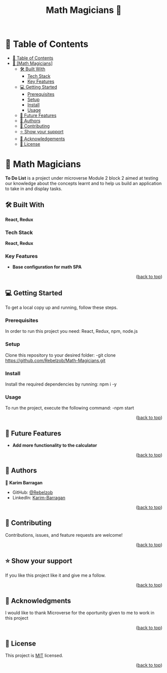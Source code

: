 <a name="readme-top"></a>


<div align="center">
  <h1><b>Math Magicians 🧮</b></h1>
  <br/>
</div>

# 📗 Table of Contents

- [📗 Table of Contents](#-table-of-contents)
- [📖 [Math Magicians] ](#React)
  - [🛠 Built With](#built-with)
    - [Tech Stack](#tech-stack)
    - [Key Features ](#key-features-)
  - [💻 Getting Started](#getting-started)
    - [Prerequisites](#prerequisites)
    - [Setup](#setup)
    - [Install](#install)
    - [Usage](#usage)
  - [🔭 Future Features](#future-features)
  - [👥 Authors](#authors)
  - [🤝 Contributing](#contributing)
  - [⭐️ Show your support](#support)
  - [🙏 Acknowledgements](#acknowledgements)
  - [📝 License ](#license)


# 📖 Math Magicians  <a name="React"></a>
**To Do List** is a project under microverse Module 2 block 2 aimed at testing our knowledge about the concepts learnt and to help us build an application to take in and display tasks.
## 🛠 Built With <a name="build-with"></a>

**React, Redux**

### Tech Stack <a name="tech-stack"></a>

**React, Redux**

### Key Features <a name="key-features"></a>
- **Base configuration for math SPA**

<p align="right">(<a href="#readme-top">back to top</a>)</p>
 

## 💻 Getting Started <a name="getting-started"></a>

To get a local copy up and running, follow these steps.

### Prerequisites <a name="prerequisites"></a>

In order to run this project you need: React, Redux, npm, node.js
### Setup <a name="setup"></a>

Clone this repository to your desired folder: 
-git clone https://github.com/Rebelzob/Math-Magicians.git

### Install <a name="install"></a>

Install the required dependencies by running:
npm i -y

### Usage <a name="usage"></a>

To run the project, execute the following command:
-npm start

<p align="right">(<a href="#readme-top">back to top</a>)</p>


## 🔭 Future Features <a name="future-features"></a>

-  **Add more functionality to the calculator**

<p align="right">(<a href="#readme-top">back to top</a>)</p>

## 👥 Authors <a name="authors"></a>

👤 **Karim Barragan**

- GitHub: [@Rebelzob](https://github.com/Rebelzob)
- LinkedIn: [Karim-Barragan](https://www.linkedin.com/in/karim-barragan/)

<p align="right">(<a href="#readme-top">back to top</a>)</p>

## 🤝 Contributing <a name="contributing"></a>

Contributions, issues, and feature requests are welcome!

<p align="right">(<a href="#readme-top">back to top</a>)</p>


## ⭐️ Show your support <a name="support"></a>
 
If you like this project like it and give me a follow.

<p align="right">(<a href="#readme-top">back to top</a>)</p>

## 🙏 Acknowledgments <a name="acknowledgements"></a>

I would like to thank Microverse for the oportunity given to me to work in this project

<p align="right">(<a href="#readme-top">back to top</a>)</p>


## 📝 License <a name="license"></a>

This project is [MIT](./LICENSE) licensed.


<p align="right">(<a href="#readme-top">back to top</a>)</p>